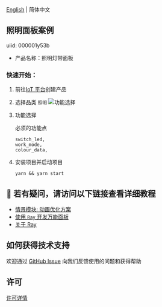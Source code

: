 [English](README.md) | 简体中文[](README_zh.md)

## 照明面板案例

uiid: 000001y53b

- 产品名称：照明灯带面板

### 快速开始：

1. 前往[IoT 平台](https://iot.tuya.com/)创建产品

2. 选择品类 `照明`
   ![功能选择](./images/iot01.png)
3. 功能选择

   必须的功能点

   ```
   switch_led,
   work_mode,
   colour_data,
   ```

4. 安装项目并启动项目

   ```
   yarn && yarn start
   ```

## :rocket: 若有疑问，请访问以下链接查看详细教程

- [情景模块: 动画优化方案](https://www.tuyaos.com/viewtopic.php?p=10835&hilit=lottie#p10835)
- [使用 `Ray` 开发万能面板](https://developer.tuya.com/cn/miniapp-codelabs/codelabs/panelmore-guide/index.html#0)
- [关于 Ray](https://developer.tuya.com/cn/ray)

## 如何获得技术支持

欢迎通过 [GitHub Issue](https://github.com/Tuya-Community/tuya-ray-demo/issues) 向我们反馈使用的问题和获得帮助

## 许可

[许可详情](LICENSE)
